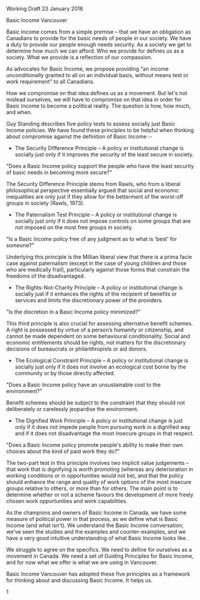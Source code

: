 Working Draft
23 January 2016

Basic Income Vancouver

Basic Income comes from a simple premise – that we have an obligation as Canadians to provide for the basic needs of people in our society.  We have a duty to provide our people enough needs security.  As a society we get to determine how much we can afford.  Who we provide for defines us as a society.  What we provide is a reflection of our compassion.

As advocates for Basic Income, we propose providing "an income unconditionally granted to all on an individual basis, without means test or work requirement" to all Canadians.

How we compromise on that idea defines us as a movement.  But let's not mislead ourselves, we will have to compromise on that idea in order for Basic Income to become a political reality.  The question is how, how much, and when.

Guy Standing describes five policy tests to assess socially just Basic Income policies.  We have found these principles to be helpful when thinking about compromise against the definition of Basic Income :-

* The Security Difference Principle – A policy or institutional change is socially just only if it improves the security of the least secure in society. 

"Does a Basic Income policy support the people who have the least security of basic needs in becoming more secure?"

The Security Difference Principle stems from Rawls, who from a liberal philosophical perspective essentially argued that social and economic inequalities are only just if they allow for the betterment of the worst-off groups in society (Rawls, 1973).

* The Paternalism Test Principle – A policy or institutional change is socially just only if it does not impose controls on some groups that are not imposed on the most free groups in society. 

"Is a Basic Income policy free of any judgment as to what is 'best' for someone?"

Underlying this principle is the Millian liberal view that there is a prima facie case against paternalism (except in the case of young children and those who are medically frail), particularly against those forms that constrain the freedoms of the disadvantaged.

* The Rights-Not-Charity Principle – A policy or institutional change is socially just if it enhances the rights of the recipient of benefits or services and limits the discretionary power of the providers. 

"Is the discretion in a Basic Income policy minimized?"

This third principle is also crucial for assessing alternative benefit schemes. A right is possessed by virtue of a person’s humanity or citizenship, and cannot be made dependent on some behavioural conditionality. Social and economic entitlements should be rights, not matters for the discretionary decisions of bureaucrats or philanthropists or aid donors.

* The Ecological Constraint Principle – A policy or institutional change is socially just only if it does not involve an ecological cost borne by the community or by those directly affected. 

"Does a Basic Income policy have an unsustainable cost to the environment?"

Benefit schemes should be subject to the constraint that they should not deliberately or carelessly jeopardise the environment.

* The Dignified Work Principle – A policy or institutional change is just only if it does not impede people from pursuing work in a dignified way and if it does not disadvantage the most insecure groups in that respect. 

"Does a Basic Income policy promote people's ability to make their own choices about the kind of paid work they do?"

The two-part test in this principle involves two implicit value judgements – that work that is dignifying is worth promoting (whereas any deterioration in working conditions or in opportunities would not be), and that the policy should enhance the range and quality of work options of the most insecure groups relative to others, or more than for others. The main point is to determine whether or not a scheme favours the development of more freely chosen work opportunities and work capabilities.



As the champions and owners of Basic Income in Canada, we have some measure of political power in that process, as we define what is Basic Income (and what isn't).  We understand the Basic Income conversation; we've seen the studies and the examples and counter-examples, and we have a very good intuitive understanding of what Basic Income looks like.  

We struggle to agree on the specifics.  We need to define for ourselves as a movement in Canada.  We need a set of Guiding Principles for Basic Income, and for now what we offer is what we are using in Vancouver.

Basic Income Vancouver has adopted these five principles as a framework for thinking about and discussing Basic Income.  It helps us. 



1
